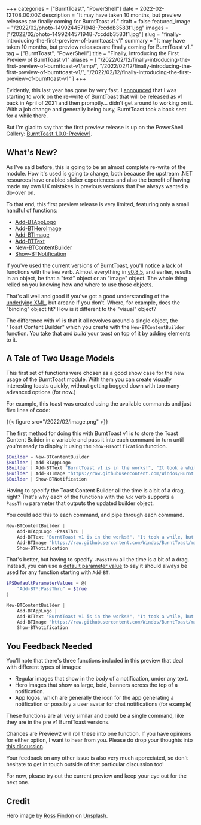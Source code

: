 +++
categories = ["BurntToast", "PowerShell"]
date = 2022-02-12T08:00:00Z
description = "It may have taken 10 months, but preview releases are finally coming for BurntToast v1."
draft = false
featured_image = "/2022/02/photo-1499244571948-7ccddb3583f1.jpg"
images = ["/2022/02/photo-1499244571948-7ccddb3583f1.jpg"]
slug = "finally-introducing-the-first-preview-of-burnttoast-v1"
summary = "It may have taken 10 months, but preview releases are finally coming for BurntToast v1."
tag = ["BurntToast", "PowerShell"]
title = "Finally, Introducing the First Preview of BurntToast v1"
aliases = [
    "/2022/02/12/finally-introducing-the-first-preview-of-burnttoast-v1/amp/",
    "/2022/02/12/finally-introducing-the-first-preview-of-burnttoast-v1/",
    "/2022/02/12/finally-introducing-the-first-preview-of-burnttoast-v1"
]
+++

Evidently, this last year has gone by very fast. I [announced](https://toastit.dev/2021/04/20/road-to-burnttoast-v1-1/) that I was starting to work on the re-write of BurntToast that will be released as v1 back in April of 2021 and then promptly... didn't get around to working on it. With a job change and generally being busy, BurntToast took a back seat for a while there.

But I'm glad to say that the first preview release is up on the PowerShell Gallery: [BurntToast 1.0.0-Preview1](https://www.powershellgallery.com/packages/BurntToast/1.0.0-Preview1).

## What's New?

As I've said before, this is going to be an almost complete re-write of the module. How it's used is going to change, both because the upstream .NET resources have enabled slicker experiences and also the benefit of having made my own UX mistakes in previous versions that I've always wanted a do-over on.

To that end, this first preview release is very limited, featuring only a small handful of functions:

* [Add-BTAppLogo](https://docs.toastit.dev/commands/add-btapplogo)
* [Add-BTHeroImage](https://docs.toastit.dev/commands/add-btheroimage)
* [Add-BTImage](https://docs.toastit.dev/commands/add-btimage)
* [Add-BTText](https://docs.toastit.dev/commands/add-bttext)
* [New-BTContentBuilder](https://docs.toastit.dev/commands/new-btcontentbuilder)
* [Show-BTNotification](https://docs.toastit.dev/commands/show-btnotification)

If you've used the current versions of BurntToast, you'll notice a lack of functions with the `New` verb. Almost everything in [v0.8.5](https://www.powershellgallery.com/packages/BurntToast/0.8.5), and earlier, results in an object, be that a "text" object or an "image" object. The whole thing relied on you knowing how and where to use those objects.

That's all well and good if you've got a good understanding of the [underlying XML](https://toastit.dev/2020/07/29/anatomy-of-toast/), but arcane if you don't. Where, for example, does the "binding" object fit? How is it different to the "visual" object?

The difference with v1 is that it all revolves around a single object, the "Toast Content Builder" which you create with the `New-BTContentBuilder` function. You take that and _build_ your toast on top of it by adding elements to it.

## A Tale of Two Usage Models

This first set of functions were chosen as a good show case for the new usage of the BurntToast module. With them you can create visually interesting toasts quickly, without getting bogged down with too many advanced options (for now.)

For example, this toast was created using the available commands and just five lines of code:

{{< figure src="/2022/02/image.png" >}}

The first method for doing this with BurntToast v1 is to store the Toast Content Builder in a variable and pass it into each command in turn until you're ready to display it using the `Show-BTNotification` function.

```powershell
$Builder = New-BTContentBuilder
$Builder | Add-BTAppLogo
$Builder | Add-BTText "BurntToast v1 is in the works!", "It took a while, but progress is being made"
$Builder | Add-BTImage "https://raw.githubusercontent.com/Windos/BurntToast/main/Media/BurntToast-Wide.png"
$Builder | Show-BTNotification
```

Having to specify the Toast Content Builder all the time is a bit of a drag, right? That's why each of the functions with the `Add` verb supports a `PassThru` parameter that outputs the updated builder object.

You could add this to each command, and pipe through each command.

```powershell
New-BTContentBuilder |
    Add-BTAppLogo -PassThru |
    Add-BTText "BurntToast v1 is in the works!", "It took a while, but progress is being made" -PassThru |
    Add-BTImage "https://raw.githubusercontent.com/Windos/BurntToast/main/Media/BurntToast-Wide.png" -PassThru |
    Show-BTNotification
```

That's better, but having to specify `-PassThru` all the time is a bit of a drag. Instead, you can use a [default parameter value](https://docs.microsoft.com/en-us/powershell/module/microsoft.powershell.core/about/about_parameters_default_values) to say it should always be used for any function starting with `Add-BT`.

```powershell
$PSDefaultParameterValues = @{
    "Add-BT*:PassThru" = $true
}

New-BTContentBuilder |
    Add-BTAppLogo |
    Add-BTText "BurntToast v1 is in the works!", "It took a while, but progress is being made" |
    Add-BTImage "https://raw.githubusercontent.com/Windos/BurntToast/main/Media/BurntToast-Wide.png" |
    Show-BTNotification
```

## You Feedback Needed

You'll note that there's three functions included in this preview that deal with different types of images:

* Regular images that show in the body of a notification, under any text.
* Hero images that show as large, bold, banners across the top of a notification.
* App logos, which are generally the icon for the app generating a notification or possibly a user avatar for chat notifications (for example)

These functions are all very similar and could be a single command, like they are in the pre v1 BurntToast versions.

Chances are Preview2 will roll these into one function. If you have opinions for either option, I want to hear from you. Please do drop your thoughts into [this discussion](https://github.com/Windos/BurntToast/discussions/192).

Your feedback on any other issue is also very much appreciated, so don't hesitate to get in touch outside of that particular discussion too!

For now, please try out the current preview and keep your eye out for the next one.

## Credit

Hero image by [Ross Findon](https://unsplash.com/@rossf) on [Unsplash](https://unsplash.com/photos/mG28olYFgHI).
